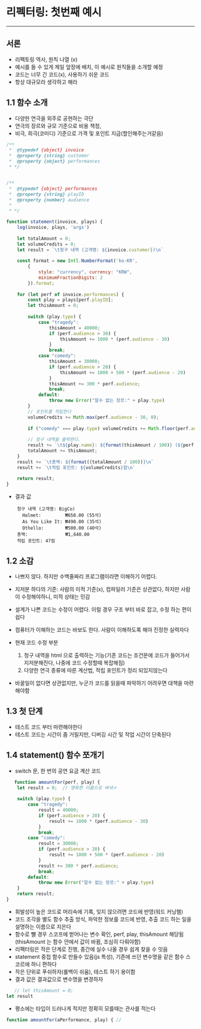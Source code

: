 # 리펙터링: 첫번째 예시

<hr/>

## 서론

- 리펙토링 역사, 원칙 나열 (x)
- 예시를 들 수 있게 제일 앞장에 배치, 이 예시로 원칙들을 소개할 예정
- 코드는 너무 긴 코드(x), 사용하기 쉬운 코드
- 항상 대규모라 생각하고 해라

## 1.1 함수 소개

- 다양한 연극을 외주로 공현하는 극단
- 연극의 장르와 규모 기준으로 비용 책정,
- 비극, 희극(코미디) 기준으로 가격 및 포인트 지급(할인해주는거같음)

~~~javascript
/**
 *  @typedef {object} invoice
 *  @property {string} customer
 *  @property {object} performances
 * */


/**
 *  @typedef {object} performances
 *  @property {string} playID
 *  @property {number} audience
 *
 * */

function statement(invoice, plays) {
	log(invoice, plays, 'args')
	
	let totalAmount = 0;
	let volumeCredits = 0;
	let result = `\t청구 내역 (고객명: ${invoice.customer})\n`
	
	const format = new Intl.NumberFormat('ko-KR',
		{
			style: "currency", currency: "KRW",
			minimumFractionDigits: 2
		}).format;
	
	for (let perf of invoice.performances) {
		const play = plays[perf.playID];
		let thisAmount = 0;
		
		switch (play.type) {
			case "tragedy":
				thisAmount = 40000;
				if (perf.audience > 30) {
					thisAmount += 1000 * (perf.audience - 30)
				}
				break;
			case "comedy":
				thisAmount = 30000;
				if (perf.audience > 20) {
					thisAmount += 1000 + 500 * (perf.audience - 20)
				}
				thisAmount += 300 * perf.audience;
				break;
			default:
				throw new Error("알수 없는 장르:" + play.type)
		}
		// 포인트를 적립한다
		volumeCredits += Math.max(perf.audience - 30, 0);
		
		if ("comedy" === play.type) volumeCredits += Math.floor(perf.audience / 5);
		
		// 청구 내역을 출력한다.
		result += `\t${play.name}: ${format(thisAmount / 100)} (${perf.audience}석)\n`;
		totalAmount += thisAmount;
	}
	result += `\t총액: ${format((totalAmount / 100))}\n`
	result += `\t적립 포인트: ${volumeCredits}점\n`
	
	return result;
}

~~~

- 결과 값

~~~
    청구 내역 (고객명: BigCo)
      Halmet:         ₩650.00 (55석)
      As You Like It: ₩490.00 (35석)
      Othello:        ₩500.00 (40석)
    총액:              ₩1,640.00
    적립 포인트: 47점

~~~

## 1.2 소감

- 나쁘지 않다. 하지만 수백줄짜리 프로그램이라면 이해하기 어렵다.
- 지저분 하다의 기준: 사람의 미적 기준(x), 컴파일러 기준은 상관없다, 하지만 사람이 수정해야하니, 미적 상태는 민감
- 설계가 나쁜 코드는 수정이 어렵다. 이럴 경우 구조 부터 바로 잡고, 수정 하는 편이 쉽다
- 컴퓨터가 이해하는 코드는 바보도 한다. 사람이 이해하도록 해야 진정한 실력자다
- 현재 코드 수정 부분

    1. 청구 내역을 html 으로 출력하는 기능(기존 코드는 조건문에 코드가 들어가서 지저분해진다, 나중에 코드 수정할때 복잡해짐)
    2. 다양한 연극 종류에 따른 계산법, 적립 포인트가 정리 되있지않는다
- 바꿀일이 없다면 상관없지만, 누군가 코드를 읽을때 파악하기 어려우면 대책을 마련해야함

## 1.3 첫 단계

- 테스트 코드 부터 마련해야한다
- 테스트 코드는 시간이 좀 거릴지만, 디버깅 시간 및 작업 시간이 단축된다

## 1.4 statement() 함수 쪼개기

- switch 문, 한 번의 공연 요금 계산 코드

~~~javascript
   function amountFor(perf, play) {
	let result = 0;  // 명확한 이름으로 벼녁ㅇ
	
	switch (play.type) {
		case "tragedy":
			result = 40000;
			if (perf.audience > 20) {
				result += 1000 * (perf.audience - 30)
			}
			break;
		case "comedy":
			result = 30000;
			if (perf.audience > 20) {
				result += 1000 + 500 * (perf.audience - 20)
			}
			result += 300 * perf.audience;
			break;
		default:
			throw new Error("알수 없는 장르:" + play.type)
	}
	return result;
}
~~~

- 휘발성이 높은 코드로 머리속에 기록, 잊지 않으려면 코드에 반영(워드 커닝햄)
- 코드 조각을 별도 함수 추출 방식, 파악한 정보를 코드에 반영, 추출 코드 하는 일을 설명하는 이름으로 지은다
- 함수로 뺄 경우 스코프에 벋어나는 변수 확인, perf, play, thisAmount 해당됨(thisAmount 는 함수 안에서 값이 바뀜, 조심히 다뤄야함)
- 리팩터링은 작은 단계로 진행, 중간에 실수 나올 경우 쉽게 찾을 수 잇음
- statement 중첩 함수로 만들수 있음(js 특성), 기존에 쓰던 변수명을 같은 함수 스코르에 하니 편하다
- 작은 단위로 푸쉬하자(롤백이 쉬움), 테스트 하기 용이함
- 결과 값은 결과값으로 변수명을 변경하자

~~~javascript
   // let thisAmount = 0;
let result
~~~

- 평소에는 타입이 드러나게 적지만 정확히 모를때는 관사를 적는다

 ```javascript
 function amountFor(aPerformance, play) { // 
```